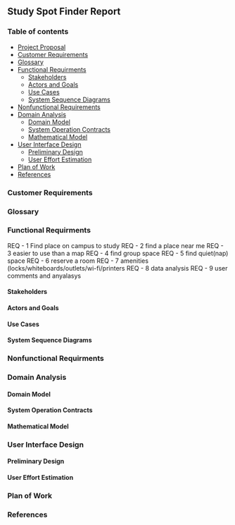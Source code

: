 ## Study Spot Finder Report

### Table of contents  
* [Project Proposal](http://cloudmytrash.com:1234/tux-proposal.html)
* [Customer Requirements](#requirements)
* [Glossary](#glossary)
* [Functional Requirments](#functional)
  * [Stakeholders](#stakeholders)
  * [Actors and Goals](#actor)
  * [Use Cases](#usecase)
  * [System Sequence Diagrams](#diagrams)
* [Nonfunctional Requirements](#nonfunctional)
* [Domain Analysis](#domain_analysis)
  * [Domain Model](#domain_model)
  * [System Operation Contracts](#contracts)
  * [Mathematical Model](#math_model)
* [User Interface Design](#ui_design)
  * [Preliminary Design](#prelim_design)
  * [User Effort Estimation](#effort)
* [Plan of Work](#plan)
* [References](#ref)

### <a name="requirements"></a>Customer Requirements

### <a name="glossary"></a>Glossary

### <a name="functional"></a>Functional Requirments
REQ - 1 Find place on campus to study
REQ - 2  find a place near me
REQ - 3 easier to use than a map
REQ - 4 find group space
REQ - 5 find quiet(nap) space
REQ - 6 reserve a room
REQ - 7 amenities (locks/whiteboards/outlets/wi-fi/printers
REQ - 8 data analysis
REQ - 9 user comments and anyalasys


#### <a name="stakeholders"></a>Stakeholders

#### <a name="actor"></a>Actors and Goals

#### <a name="usecase"></a>Use Cases

#### <a name="diagrams"></a>System Sequence Diagrams

### <a name="nonfunctional"></a>Nonfunctional Requirments

### <a name="domain_analysis"></a>Domain Analysis

#### <a name="domain_model"></a>Domain Model

#### <a name="contracts"></a>System Operation Contracts

#### <a name="math_model"></a>Mathematical Model

### <a name="ui_design"></a>User Interface Design

#### <a name="prelim_design"></a> Preliminary Design

#### <a name="effort"></a>User Effort Estimation

### <a name="plan"></a>Plan of Work

### <a name="ref"></a>References